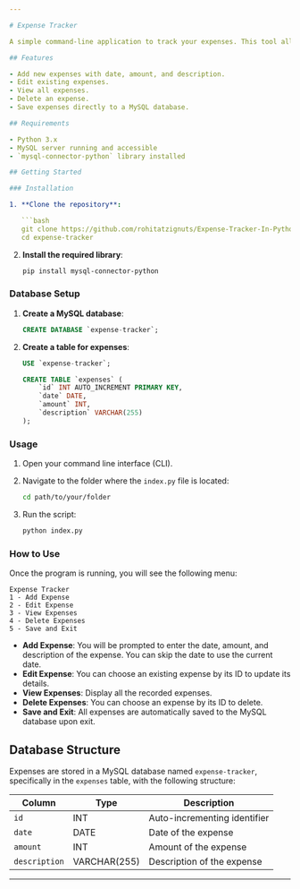 ```yaml
---

# Expense Tracker

A simple command-line application to track your expenses. This tool allows you to add, edit, view, and delete your expenses stored in a MySQL database.

## Features

- Add new expenses with date, amount, and description.
- Edit existing expenses.
- View all expenses.
- Delete an expense.
- Save expenses directly to a MySQL database.

## Requirements

- Python 3.x
- MySQL server running and accessible
- `mysql-connector-python` library installed

## Getting Started

### Installation

1. **Clone the repository**:

   ```bash
   git clone https://github.com/rohitatzignuts/Expense-Tracker-In-Python.git
   cd expense-tracker
   ```

2. **Install the required library**:

   ```bash
   pip install mysql-connector-python
   ```

### Database Setup

1. **Create a MySQL database**:

   ```sql
   CREATE DATABASE `expense-tracker`;
   ```

2. **Create a table for expenses**:

   ```sql
   USE `expense-tracker`;

   CREATE TABLE `expenses` (
       `id` INT AUTO_INCREMENT PRIMARY KEY,
       `date` DATE,
       `amount` INT,
       `description` VARCHAR(255)
   );
   ```

### Usage

1. Open your command line interface (CLI).
2. Navigate to the folder where the `index.py` file is located:

   ```bash
   cd path/to/your/folder
   ```

3. Run the script:
   ```bash
   python index.py
   ```

### How to Use

Once the program is running, you will see the following menu:

```
Expense Tracker
1 - Add Expense
2 - Edit Expense
3 - View Expenses
4 - Delete Expenses
5 - Save and Exit
```

- **Add Expense**: You will be prompted to enter the date, amount, and description of the expense. You can skip the date to use the current date.
- **Edit Expense**: You can choose an existing expense by its ID to update its details.
- **View Expenses**: Display all the recorded expenses.
- **Delete Expenses**: You can choose an expense by its ID to delete.
- **Save and Exit**: All expenses are automatically saved to the MySQL database upon exit.

## Database Structure

Expenses are stored in a MySQL database named `expense-tracker`, specifically in the `expenses` table, with the following structure:

| Column        | Type         | Description                  |
| ------------- | ------------ | ---------------------------- |
| `id`          | INT          | Auto-incrementing identifier |
| `date`        | DATE         | Date of the expense          |
| `amount`      | INT          | Amount of the expense        |
| `description` | VARCHAR(255) | Description of the expense   |

---
```

